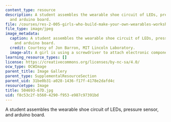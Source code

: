 ```yaml
---
content_type: resource
description: A student assembles the wearable shoe circuit of LEDs, pressure sensor,
  and arduino board.
file: /courses/res-2-005-girls-who-build-make-your-own-wearables-workshop-spring-2015/f8c53c2fb5604290f953e987c97391bd_504693-67D.jpg
file_type: image/jpeg
image_metadata:
  caption: A student assembles the wearable shoe circuit of LEDs, pressure sensor,
    and arduino board.
  credit: Courtesy of Jon Barron, MIT Lincoln Laboratory.
  image-alt: A girl is using a screwdriver to attach electronic components to a boot.
learning_resource_types: []
license: https://creativecommons.org/licenses/by-nc-sa/4.0/
ocw_type: OCWImage
parent_title: Image Gallery
parent_type: SupplementalResourceSection
parent_uid: 31be0b31-a028-1436-f17f-4178e2dafd4c
resourcetype: Image
title: 504693-67D.jpg
uid: f8c53c2f-b560-4290-f953-e987c97391bd
---
```

A student assembles the wearable shoe circuit of LEDs, pressure sensor, and arduino board.